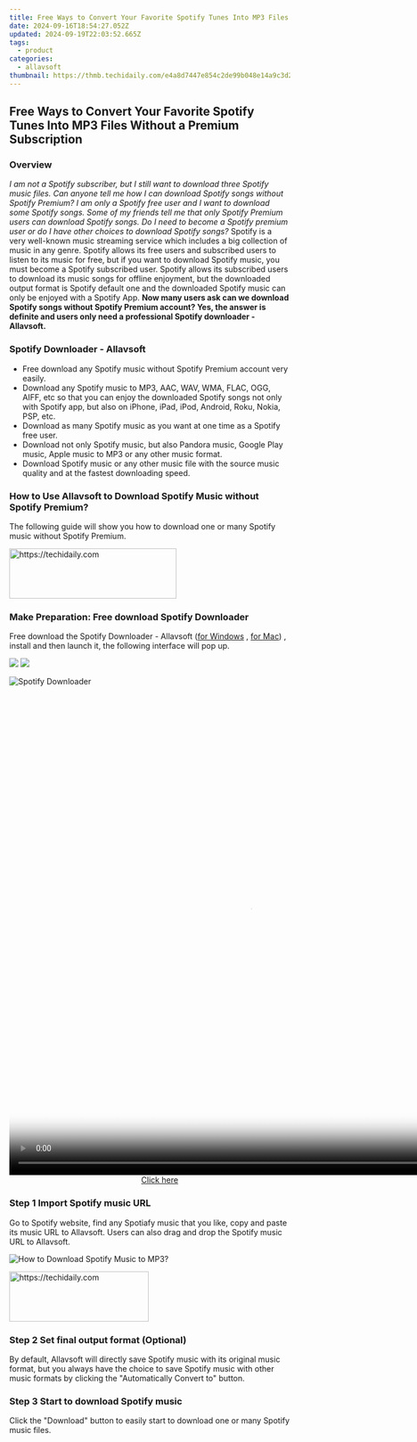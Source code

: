 ```yaml
---
title: Free Ways to Convert Your Favorite Spotify Tunes Into MP3 Files Without a Premium Subscription
date: 2024-09-16T18:54:27.052Z
updated: 2024-09-19T22:03:52.665Z
tags:
  - product
categories:
  - allavsoft
thumbnail: https://thmb.techidaily.com/e4a8d7447e854c2de99b048e14a9c3d2b9315b35b4cc07b6ffa3d376da485f27.jpg
---
```


## Free Ways to Convert Your Favorite Spotify Tunes Into MP3 Files Without a Premium Subscription

### Overview

_I am not a Spotify subscriber, but I still want to download three Spotify music files. Can anyone tell me how I can download Spotify songs without Spotify Premium?_ _I am only a Spotify free user and I want to download some Spotify songs. Some of my friends tell me that only Spotify Premium users can download Spotify songs. Do I need to become a Spotify premium user or do I have other choices to download Spotify songs?_ Spotify is a very well-known music streaming service which includes a big collection of music in any genre. Spotify allows its free users and subscribed users to listen to its music for free, but if you want to download Spotify music, you must become a Spotify subscribed user. Spotify allows its subscribed users to download its music songs for offline enjoyment, but the downloaded output format is Spotify default one and the downloaded Spotify music can only be enjoyed with a Spotify App. **Now many users ask can we download Spotify songs without Spotify Premium account? Yes, the answer is definite and users only need a professional Spotify downloader - Allavsoft.**

### Spotify Downloader - Allavsoft

* Free download any Spotify music without Spotify Premium account very easily.
* Download any Spotify music to MP3, AAC, WAV, WMA, FLAC, OGG, AIFF, etc so that you can enjoy the downloaded Spotify songs not only with Spotify app, but also on iPhone, iPad, iPod, Android, Roku, Nokia, PSP, etc.
* Download as many Spotify music as you want at one time as a Spotify free user.
* Download not only Spotify music, but also Pandora music, Google Play music, Apple music to MP3 or any other music format.
* Download Spotify music or any other music file with the source music quality and at the fastest downloading speed.

### How to Use Allavsoft to Download Spotify Music without Spotify Premium?

The following guide will show you how to download one or many Spotify music without Spotify Premium.

<!-- affiliate ads begin -->
<a href="https://wigfever.sjv.io/c/5597632/2005184/22899" target="_top" id="2005184">
  <img src="//a.impactradius-go.com/display-ad/22899-2005184" border="0" alt="https://techidaily.com" width="300" height="90"/>
</a>
<img height="0" width="0" src="https://wigfever.sjv.io/i/5597632/2005184/22899" style="position:absolute;visibility:hidden;" border="0" />
<!-- affiliate ads end -->

### Make Preparation: Free download Spotify Downloader

Free download the Spotify Downloader - Allavsoft ([for Windows](https://tools.techidaily.com/allavsoft/products/) , [for Mac](https://tools.techidaily.com/allavsoft/products/)) , install and then launch it, the following interface will pop up.

[![](https://www.allavsoft.com/how-to/../images/how-to/free-download-win.jpg)](https://tools.techidaily.com/allavsoft/products/) [![](https://www.allavsoft.com/how-to/../images/how-to/free-download-mac.jpg)](https://tools.techidaily.com/allavsoft/products/)

![Spotify Downloader](https://www.allavsoft.com/how-to/../images/allavsoft/screen-shot-600.jpg)

<!-- affiliate ads begin -->
<span id="1484963">
					<video width="864" height="864" style="cursor:pointer"
           poster="//a.impactradius-go.com/display-clicktoplayimage/1484963.png"
           onclick="if(!this.playClicked){this.play();this.setAttribute('controls',true);this.playClicked=true;}">
	   <source src="//a.impactradius-go.com/display-ad/16446-1484963">
	   <img src="//a.impactradius-go.com/display-clicktoplayimage/1484963.png" style="border: none; height: 100%; width: 100%; object-fit: contain">
	</video>
	<div style="width:540px;text-align:center"><a href="javascript:window.open(decodeURIComponent('https%3A%2F%2Flaganoo.pxf.io%2Fc%2F5597632%2F1484963%2F16446'), '_blank');void(0);">Click here</a></div>
</span>
<img height="0" width="0" src="https://imp.pxf.io/i/5597632/1484963/16446" style="position:absolute;visibility:hidden;" border="0" />
<!-- affiliate ads end -->

### Step 1 Import Spotify music URL

Go to Spotify website, find any Spotiafy music that you like, copy and paste its music URL to Allavsoft. Users can also drag and drop the Spotify music URL to Allavsoft.

![How to Download Spotify Music to MP3?](https://www.allavsoft.com/how-to/../images/how-to/download-rtmp-video/download-rtmp-video.jpg)

<!-- affiliate ads begin -->
<a href="https://bluettius.sjv.io/c/5597632/2139107/17108" target="_top" id="2139107">
  <img src="//a.impactradius-go.com/display-ad/17108-2139107" border="0" alt="https://techidaily.com" width="250" height="90"/>
</a>
<img height="0" width="0" src="https://bluettius.sjv.io/i/5597632/2139107/17108" style="position:absolute;visibility:hidden;" border="0" />
<!-- affiliate ads end -->

### Step 2 Set final output format (Optional)

By default, Allavsoft will directly save Spotify music with its original music format, but you always have the choice to save Spotify music with other music formats by clicking the "Automatically Convert to" button.

### Step 3 Start to download Spotify music

Click the "Download" button to easily start to download one or many Spotify music files.

<ins class="adsbygoogle"
     style="display:block"
     data-ad-format="autorelaxed"
     data-ad-client="ca-pub-7571918770474297"
     data-ad-slot="1223367746"></ins>

<ins class="adsbygoogle"
     style="display:block"
     data-ad-client="ca-pub-7571918770474297"
     data-ad-slot="8358498916"
     data-ad-format="auto"
     data-full-width-responsive="true"></ins>
